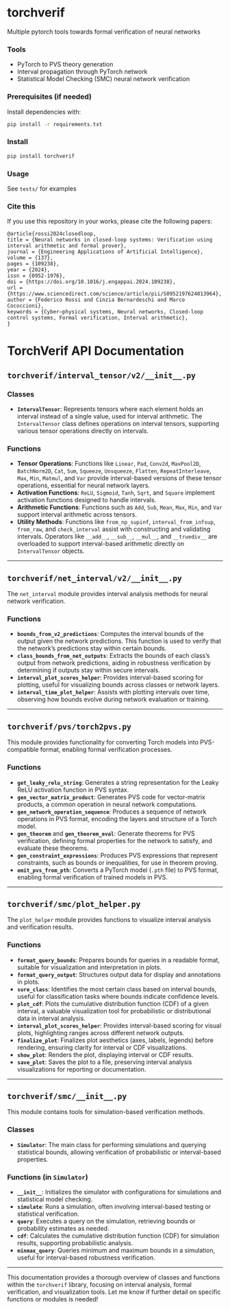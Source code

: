 # torchverif
Multiple pytorch tools towards formal verification of neural networks

### Tools

- PyTorch to PVS theory generation
- Interval propagation through PyTorch network
- Statistical Model Checking (SMC) neural network verification

### Prerequisites (if needed)

Install dependencies with:

```bash
pip install -r requirements.txt
```

### Install 
```bash
pip install torchverif
```

### Usage

See `tests/` for examples



### Cite this

If you use this repository in your works, please cite the following papers:

```
@article{rossi2024closedloop,
title = {Neural networks in closed-loop systems: Verification using interval arithmetic and formal prover},
journal = {Engineering Applications of Artificial Intelligence},
volume = {137},
pages = {109238},
year = {2024},
issn = {0952-1976},
doi = {https://doi.org/10.1016/j.engappai.2024.109238},
url = {https://www.sciencedirect.com/science/article/pii/S0952197624013964},
author = {Federico Rossi and Cinzia Bernardeschi and Marco Cococcioni},
keywords = {Cyber–physical systems, Neural networks, Closed-loop control systems, Formal verification, Interval arithmetic},
}
```



# TorchVerif API Documentation

## `torchverif/interval_tensor/v2/__init__.py`

### Classes

- **`IntervalTensor`**: Represents tensors where each element holds an interval instead of a single value, used for interval arithmetic. The `IntervalTensor` class defines operations on interval tensors, supporting various tensor operations directly on intervals.

### Functions

- **Tensor Operations**: Functions like `Linear`, `Pad`, `Conv2d`, `MaxPool2D`, `BatchNorm2D`, `Cat`, `Sum`, `Squeeze`, `Unsqueeze`, `Flatten`, `RepeatInterleave`, `Max`, `Min`, `Matmul`, and `Var` provide interval-based versions of these tensor operations, essential for neural network layers.
- **Activation Functions**: `ReLU`, `Sigmoid`, `Tanh`, `Sqrt`, and `Square` implement activation functions designed to handle intervals.
- **Arithmetic Functions**: Functions such as `Add`, `Sub`, `Mean`, `Max`, `Min`, and `Var` support interval arithmetic across tensors.
- **Utility Methods**: Functions like `from_np_supinf`, `interval_from_infsup`, `from_raw`, and `check_interval` assist with constructing and validating intervals. Operators like `__add__`, `__sub__`, `__mul__`, and `__truediv__` are overloaded to support interval-based arithmetic directly on `IntervalTensor` objects.

---

## `torchverif/net_interval/v2/__init__.py`

The `net_interval` module provides interval analysis methods for neural network verification.

### Functions

- **`bounds_from_v2_predictions`**: Computes the interval bounds of the output given the network predictions. This function is used to verify that the network’s predictions stay within certain bounds.
- **`class_bounds_from_net_outputs`**: Extracts the bounds of each class’s output from network predictions, aiding in robustness verification by determining if outputs stay within secure intervals.
- **`interval_plot_scores_helper`**: Provides interval-based scoring for plotting, useful for visualizing bounds across classes or network layers.
- **`interval_time_plot_helper`**: Assists with plotting intervals over time, observing how bounds evolve during network evaluation or training.

---

## `torchverif/pvs/torch2pvs.py`

This module provides functionality for converting Torch models into PVS-compatible format, enabling formal verification processes.

### Functions

- **`get_leaky_relu_string`**: Generates a string representation for the Leaky ReLU activation function in PVS syntax.
- **`gen_vector_matrix_product`**: Generates PVS code for vector-matrix products, a common operation in neural network computations.
- **`gen_network_operation_sequence`**: Produces a sequence of network operations in PVS format, encoding the layers and structure of a Torch model.
- **`gen_theorem`** and **`gen_theorem_eval`**: Generate theorems for PVS verification, defining formal properties for the network to satisfy, and evaluate these theorems.
- **`gen_constraint_expressions`**: Produces PVS expressions that represent constraints, such as bounds or inequalities, for use in theorem proving.
- **`emit_pvs_from_pth`**: Converts a PyTorch model (`.pth` file) to PVS format, enabling formal verification of trained models in PVS.

---

## `torchverif/smc/plot_helper.py`

The `plot_helper` module provides functions to visualize interval analysis and verification results.

### Functions

- **`format_query_bounds`**: Prepares bounds for queries in a readable format, suitable for visualization and interpretation in plots.
- **`format_query_output`**: Structures output data for display and annotations in plots.
- **`sure_class`**: Identifies the most certain class based on interval bounds, useful for classification tasks where bounds indicate confidence levels.
- **`plot_cdf`**: Plots the cumulative distribution function (CDF) of a given interval, a valuable visualization tool for probabilistic or distributional data in interval analysis.
- **`interval_plot_scores_helper`**: Provides interval-based scoring for visual plots, highlighting ranges across different network outputs.
- **`finalize_plot`**: Finalizes plot aesthetics (axes, labels, legends) before rendering, ensuring clarity for interval or CDF visualizations.
- **`show_plot`**: Renders the plot, displaying interval or CDF results.
- **`save_plot`**: Saves the plot to a file, preserving interval analysis visualizations for reporting or documentation.

---

## `torchverif/smc/__init__.py`

This module contains tools for simulation-based verification methods.

### Classes

- **`Simulator`**: The main class for performing simulations and querying statistical bounds, allowing verification of probabilistic or interval-based properties.

### Functions (in `Simulator`)

- **`__init__`**: Initializes the simulator with configurations for simulations and statistical model checking.
- **`simulate`**: Runs a simulation, often involving interval-based testing or statistical verification.
- **`query`**: Executes a query on the simulation, retrieving bounds or probability estimates as needed.
- **`cdf`**: Calculates the cumulative distribution function (CDF) for simulation results, supporting probabilistic analysis.
- **`minmax_query`**: Queries minimum and maximum bounds in a simulation, useful for interval-based robustness verification.

---

This documentation provides a thorough overview of classes and functions within the `torchverif` library, focusing on interval analysis, formal verification, and visualization tools. Let me know if further detail on specific functions or modules is needed!
